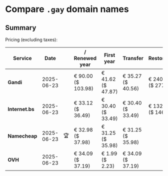 # Compare `.gay` domain names

## Summary

Pricing (excluding taxes):

| Service | Date |  | / Renewed year | First year | Transfer | Restoration |
|--|--|--|--|--|--|--|
| **Gandi** | 2025-06-23 |  | € 90.00<br>($ 103.98) | € 41.62<br>($ 47.87) | € 35.27<br>($ 40.56) | € 240.91<br>($ 277.04) |
| **Internet.bs** | 2025-06-23 |  | € 33.12<br>($ 36.49) | € 30.40<br>($ 33.49) | € 30.40<br>($ 33.49) | € 132.97<br>($ 146.49) |
| **Namecheap** | 2025-06-23 | 🏆 | € 32.98<br>($ 37.98) | € 31.25<br>($ 35.98) | € 31.25<br>($ 35.98) |  |
| **OVH** | 2025-06-23 |  | € 34.09<br>($ 37.19) | € 1.99<br>($ 2.23) | € 34.09<br>($ 37.19) |  |
